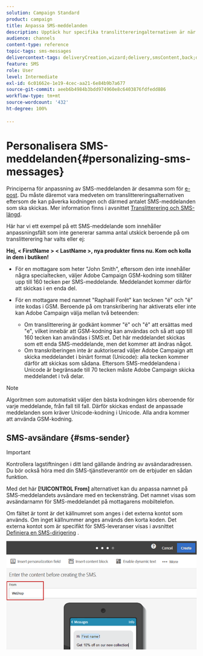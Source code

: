 ```yaml
---
solution: Campaign Standard
product: campaign
title: Anpassa SMS-meddelanden
description: Upptäck hur specifika translittereringalternativen är när du anpassar SMS-meddelanden.
audience: channels
content-type: reference
topic-tags: sms-messages
delivercontext-tags: deliveryCreation,wizard;delivery,smsContent,back;delivery,smsContent,back
feature: SMS
role: User
level: Intermediate
exl-id: 6c01662e-1e19-4cec-aa21-6e84b9b7a677
source-git-commit: aeeb6b4984b3bdd974960e8c6403876fdfedd886
workflow-type: tm+mt
source-wordcount: '432'
ht-degree: 100%

---
```


# Personalisera SMS-meddelanden{#personalizing-sms-messages}

Principerna för anpassning av SMS-meddelanden är desamma som för [e-post](../../designing/using/personalization.md#inserting-a-personalization-field). Du måste däremot vara medveten om translittereringsalternativen eftersom de kan påverka kodningen och därmed antalet SMS-meddelanden som ska skickas. Mer information finns i avsnittet [Translitterering och SMS-längd](../../administration/using/configuring-sms-channel.md#sms-encoding--length-and-transliteration).

Här har vi ett exempel på ett SMS-meddelande som innehåller anpassningsfält som inte genererar samma antal utskick beroende på om translitterering har valts eller ej:

**Hej, &lt; FirstName > &lt; LastName >, nya produkter finns nu. Kom och kolla in dem i butiken!**

* För en mottagare som heter &quot;John Smith&quot;, eftersom den inte innehåller några specialtecken, väljer Adobe Campaign GSM-kodning som tillåter upp till 160 tecken per SMS-meddelande. Meddelandet kommer därför att skickas i en enda del.
* För en mottagare med namnet &quot;Raphaël Forêt&quot; kan tecknen &quot;ë&quot; och &quot;ê&quot; inte kodas i GSM. Beroende på om transkribering har aktiverats eller inte kan Adobe Campaign välja mellan två beteenden:

   * Om translitterering är godkänt kommer &quot;ë&quot; och &quot;ê&quot; att ersättas med &quot;e&quot;, vilket innebär att GSM-kodning kan användas och så att upp till 160 tecken kan användas i SMS:et. Det här meddelandet skickas som ett enda SMS-meddelande, men det kommer att ändras något.
   * Om transkriberingen inte är auktoriserad väljer Adobe Campaign att skicka meddelandet i binärt format (Unicode): alla tecken kommer därför att skickas som sådana. Eftersom SMS-meddelandena i Unicode är begränsade till 70 tecken måste Adobe Campaign skicka meddelandet i två delar.

>[!NOTE]
>
>Algoritmen som automatiskt väljer den bästa kodningen körs oberoende för varje meddelande, från fall till fall. Därför skickas endast de anpassade meddelanden som kräver Unicode-kodning i Unicode. Alla andra kommer att använda GSM-kodning.

## SMS-avsändare {#sms-sender}

>[!IMPORTANT]
>
>Kontrollera lagstiftningen i ditt land gällande ändring av avsändaradressen.  Du bör också höra med din SMS-tjänstleverantör om de erbjuder en sådan funktion.

Med det här **[!UICONTROL From]** alternativet kan du anpassa namnet på SMS-meddelandets avsändare med en teckensträng.  Det namnet visas som avsändarnamn för SMS-meddelandet på mottagarens mobiltelefon.

Om fältet är tomt är det källnumret som anges i det externa kontot som används.  Om inget källnummer anges används den korta koden.  Det externa kontot som är specifikt för SMS-leveranser visas i avsnittet [Definiera en SMS-dirigering](../../administration/using/configuring-sms-channel.md#defining-an-sms-routing) .

![](assets/sms_creation_8.png)



